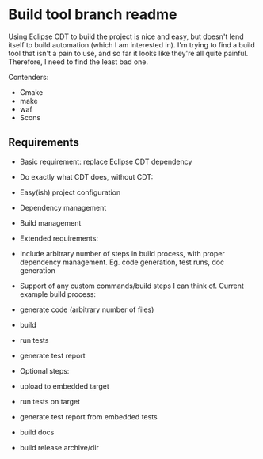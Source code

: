Build tool branch readme
========================

Using Eclipse CDT to build the project is nice and easy, but doesn't
lend itself to build automation (which I am interested in).
I'm trying to find a build tool that isn't a pain to use, and 
so far it looks like they're all quite painful. Therefore, I 
need to find the least bad one.

Contenders:
- Cmake
- make
- waf
- Scons


Requirements
------------

- Basic requirement: replace Eclipse CDT dependency
 - Do exactly what CDT does, without CDT:
  - Easy(ish) project configuration
  - Dependency management
  - Build management
  
- Extended requirements:
 - Include arbitrary number of steps in build process, with proper 
   dependency management. Eg. code generation, test runs, doc
   generation
 - Support of any custom commands/build steps I can think of. Current
   example build process:
  - generate code (arbitrary number of files)
  - build
  - run tests
  - generate test report
  - Optional steps:
   - upload to embedded target
   - run tests on target
   - generate test report from embedded tests
   - build docs
   - build release archive/dir
